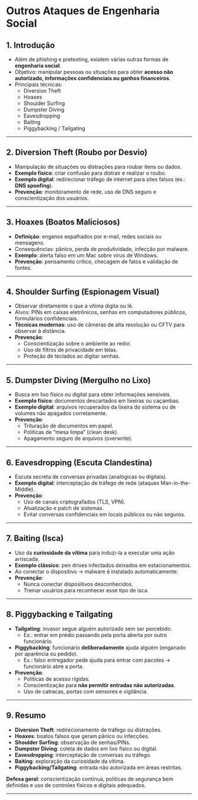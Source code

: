 # Outros Ataques de Engenharia Social

## 1. Introdução
- Além de phishing e pretexting, existem várias outras formas de **engenharia social**.  
- Objetivo: manipular pessoas ou situações para obter **acesso não autorizado, informações confidenciais ou ganhos financeiros**.  
- Principais técnicas:  
    - Diversion Theft  
    - Hoaxes  
    - Shoulder Surfing  
    - Dumpster Diving  
    - Eavesdropping  
    - Baiting  
    - Piggybacking / Tailgating  

---

## 2. Diversion Theft (Roubo por Desvio)
- Manipulação de situações ou distrações para roubar itens ou dados.  
- **Exemplo físico**: criar confusão para distrair e realizar o roubo.  
- **Exemplo digital**: redirecionar tráfego de internet para sites falsos (ex.: **DNS spoofing**).  
- **Prevenção**: monitoramento de rede, uso de DNS seguro e conscientização dos usuários.  

---

## 3. Hoaxes (Boatos Maliciosos)
- **Definição**: enganos espalhados por e-mail, redes sociais ou mensagens.  
- Consequências: pânico, perda de produtividade, infecção por malware.  
- **Exemplo**: alerta falso em um Mac sobre vírus de Windows.  
- **Prevenção**: pensamento crítico, checagem de fatos e validação de fontes.  

---

## 4. Shoulder Surfing (Espionagem Visual)
- Observar diretamente o que a vítima digita ou lê.  
- Alvos: PINs em caixas eletrônicos, senhas em computadores públicos, formulários confidenciais.  
- **Técnicas modernas**: uso de câmeras de alta resolução ou CFTV para observar à distância.  
- **Prevenção**:  
    - Conscientização sobre o ambiente ao redor.  
    - Uso de filtros de privacidade em telas.  
    - Proteção de teclados ao digitar senhas.  

---

## 5. Dumpster Diving (Mergulho no Lixo)
- Busca em lixo físico ou digital para obter informações sensíveis.  
- **Exemplo físico**: documentos descartados em lixeiras ou caçambas.  
- **Exemplo digital**: arquivos recuperados da lixeira do sistema ou de volumes não apagados corretamente.  
- **Prevenção**:  
    - Trituração de documentos em papel.  
    - Políticas de “mesa limpa” (clean desk).  
    - Apagamento seguro de arquivos (overwrite).  

---

## 6. Eavesdropping (Escuta Clandestina)
- Escuta secreta de conversas privadas (analógicas ou digitais).  
- **Exemplo digital**: interceptação de tráfego de rede (ataques Man-in-the-Middle).  
- **Prevenção**:  
    - Uso de canais criptografados (TLS, VPN).  
    - Atualização e patch de sistemas.  
    - Evitar conversas confidenciais em locais públicos ou não seguros.  

---

## 7. Baiting (Isca)
- Uso da **curiosidade da vítima** para induzi-la a executar uma ação arriscada.  
- **Exemplo clássico**: pen drives infectados deixados em estacionamentos.  
- Ao conectar o dispositivo → malware é instalado automaticamente.  
- **Prevenção**:  
    - Nunca conectar dispositivos desconhecidos.  
    - Treinar usuários para reconhecer esse tipo de isca.  

---

## 8. Piggybacking e Tailgating
- **Tailgating**: invasor segue alguém autorizado sem ser percebido.  
    - Ex.: entrar em prédio passando pela porta aberta por outro funcionário.  
- **Piggybacking**: funcionário **deliberadamente** ajuda alguém (enganado por aparência ou pedido).  
    - Ex.: falso entregador pede ajuda para entrar com pacotes → funcionário abre a porta.  
- **Prevenção**:  
    - Políticas de acesso rígidas.  
    - Conscientização para **não permitir entradas não autorizadas**.  
    - Uso de catracas, portas com sensores e vigilância.  

---

## 9. Resumo
- **Diversion Theft**: redirecionamento de tráfego ou distrações.  
- **Hoaxes**: boatos falsos que geram pânico ou infecções.  
- **Shoulder Surfing**: observação de senhas/PINs.  
- **Dumpster Diving**: coleta de dados em lixo físico ou digital.  
- **Eavesdropping**: interceptação de conversas ou tráfego.  
- **Baiting**: exploração da curiosidade da vítima.  
- **Piggybacking/Tailgating**: entrada não autorizada em áreas restritas.  

**Defesa geral**: conscientização contínua, políticas de segurança bem definidas e uso de controles físicos e digitais adequados.  

---
